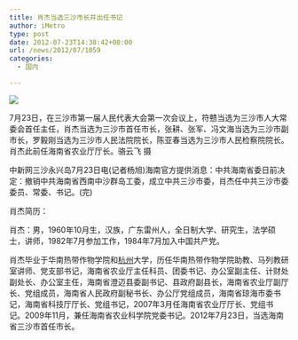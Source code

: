 ```yaml
---
title: 肖杰当选三沙市长并出任书记
author: iMetro
type: post
date: 2012-07-23T14:38:42+00:00
url: /news/2012/07/1059
categories:
  - 国内

---
```

![][1]

7月23日，在三沙市第一届人民代表大会第一次会议上，符戆当选为三沙市人大常委会首任主任，肖杰当选为三沙市首任市长，张耕、张军、冯文海当选为三沙市副市长，罗毅刚当选为三沙市人民法院院长，陈亚春当选为三沙市人民检察院院长。肖杰此前任海南省农业厅厅长。骆云飞 摄

中新网三沙永兴岛7月23日电(记者杨旭)海南官方提供消息：中共海南省委日前决定：撤销中共海南省西南中沙群岛工委，成立中共三沙市委，肖杰任中共三沙市委委员、常委、书记。(完)

肖杰简历：

肖杰：男，1960年10月生，汉族，广东雷州人，全日制大学、研究生，法学硕士，讲师，1982年7月参加工作，1984年7月加入中国共产党。

肖杰毕业于华南热带作物学院和[杭州][2]大学，历任华南热带作物学院助教、马列教研室讲师、党支部书记，海南省农业厅主任科员、团委书记、办公室副主任、计财处副处长、办公室主任，海南省澄迈县委副书记、县政府副县长，海南省农业厅副厅长、党组成员，海南省人民政府副秘书长、办公厅党组成员，海南省琼海市委书记，海南省科技厅厅长、党组书记，2007年3月任海南省农业厅厅长、党组书记。2009年11月，兼任海南省农业科学院党委书记。2012年7月23日，当选海南省三沙市首任市长。

 [1]: http://y2.ifengimg.com/news_spider/dci_2012/07/e2a13c60ef5e95c8654640f9af50ebf8.jpg
 [2]: http://app.travel.ifeng.com/city_detail_432